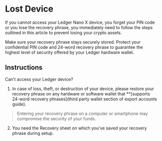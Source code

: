 # Lost Device
If you cannot access your Ledger Nano X device, you forget your PIN code or you lose the recovery phrase, you immediately need to follow the steps outlined in this article to prevent losing your crypto assets.

Make sure your recovery phrase stays securely stored. Protect your confidential PIN code and 24-word recovery phrase to guarantee the highest level of security offered by your Ledger hardware wallet.

## Instructions

Can't access your Ledger device?

1.  In case of loss, theft, or destruction of your device, please restore your recovery phrase on any hardware or software wallet that **[supports 24-word recovery phrases](third party wallet section of export accounts guide).

>Entering your recovery phrase on a computer or smartphone may compromise the security of your funds.

2.  You need the Recovery sheet on which you've saved your recovery phrase during setup.
